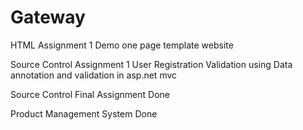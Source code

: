 # Gateway
HTML Assignment 1 
Demo one page template website

Source Control Assignment 1
User Registration Validation using Data annotation and validation in asp.net mvc

Source Control Final Assignment Done

Product Management System Done

